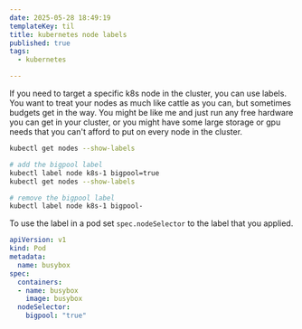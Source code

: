 ```yaml
---
date: 2025-05-28 18:49:19
templateKey: til
title: kubernetes node labels
published: true
tags:
  - kubernetes

---
```


If you need to target a specific k8s node in the cluster, you can use labels.
You want to treat your nodes as much like cattle as you can, but sometimes
budgets get in the way.  You might be like me and just run any free hardware
you can get in your cluster, or you might have some large storage or gpu needs
that you can't afford to put on every node in the cluster.

``` bash
kubectl get nodes --show-labels

# add the bigpool label
kubectl label node k8s-1 bigpool=true
kubectl get nodes --show-labels

# remove the bigpool label
kubectl label node k8s-1 bigpool-
```

To use the label in a pod set `spec.nodeSelector` to the label that you
applied.

``` yaml
apiVersion: v1
kind: Pod
metadata:
  name: busybox
spec:
  containers:
  - name: busybox
    image: busybox
  nodeSelector:
    bigpool: "true"
```
